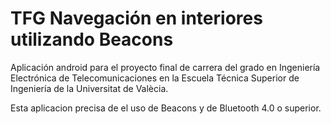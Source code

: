 # TFG Navegación en interiores utilizando Beacons

Aplicación android para el proyecto final de carrera del grado en Ingeniería Electrónica de Telecomunicaciones en la Escuela Técnica Superior de Ingeniería de la Universitat de Valècia.

Esta aplicacion precisa de el uso de Beacons y de Bluetooth 4.0 o superior.
